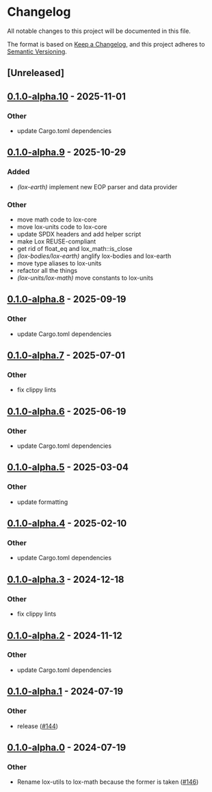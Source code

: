 # Changelog
All notable changes to this project will be documented in this file.

The format is based on [Keep a Changelog](https://keepachangelog.com/en/1.0.0/),
and this project adheres to [Semantic Versioning](https://semver.org/spec/v2.0.0.html).

## [Unreleased]

## [0.1.0-alpha.10](https://github.com/lox-space/lox/compare/lox-math-v0.1.0-alpha.9...lox-math-v0.1.0-alpha.10) - 2025-11-01

### Other

- update Cargo.toml dependencies

## [0.1.0-alpha.9](https://github.com/lox-space/lox/compare/lox-math-v0.1.0-alpha.8...lox-math-v0.1.0-alpha.9) - 2025-10-29

### Added

- *(lox-earth)* implement new EOP parser and data provider

### Other

- move math code to lox-core
- move lox-units code to lox-core
- update SPDX headers and add helper script
- make Lox REUSE-compliant
- get rid of float_eq and lox_math::is_close
- *(lox-bodies/lox-earth)* anglify lox-bodies and lox-earth
- move type aliases to lox-units
- refactor all the things
- *(lox-units/lox-math)* move constants to lox-units

## [0.1.0-alpha.8](https://github.com/lox-space/lox/compare/lox-math-v0.1.0-alpha.7...lox-math-v0.1.0-alpha.8) - 2025-09-19

### Other

- update Cargo.toml dependencies

## [0.1.0-alpha.7](https://github.com/lox-space/lox/compare/lox-math-v0.1.0-alpha.6...lox-math-v0.1.0-alpha.7) - 2025-07-01

### Other

- fix clippy lints

## [0.1.0-alpha.6](https://github.com/lox-space/lox/compare/lox-math-v0.1.0-alpha.5...lox-math-v0.1.0-alpha.6) - 2025-06-19

### Other

- update Cargo.toml dependencies

## [0.1.0-alpha.5](https://github.com/lox-space/lox/compare/lox-math-v0.1.0-alpha.4...lox-math-v0.1.0-alpha.5) - 2025-03-04

### Other

- update formatting

## [0.1.0-alpha.4](https://github.com/lox-space/lox/compare/lox-math-v0.1.0-alpha.3...lox-math-v0.1.0-alpha.4) - 2025-02-10

### Other

- update Cargo.toml dependencies

## [0.1.0-alpha.3](https://github.com/lox-space/lox/compare/lox-math-v0.1.0-alpha.2...lox-math-v0.1.0-alpha.3) - 2024-12-18

### Other

- fix clippy lints

## [0.1.0-alpha.2](https://github.com/lox-space/lox/compare/lox-math-v0.1.0-alpha.1...lox-math-v0.1.0-alpha.2) - 2024-11-12

### Other

- update Cargo.toml dependencies

## [0.1.0-alpha.1](https://github.com/lox-space/lox/compare/lox-math-v0.1.0-alpha.0...lox-math-v0.1.0-alpha.1) - 2024-07-19

### Other
- release ([#144](https://github.com/lox-space/lox/pull/144))

## [0.1.0-alpha.0](https://github.com/lox-space/lox/releases/tag/lox-math-v0.1.0-alpha.0) - 2024-07-19

### Other
- Rename lox-utils to lox-math because the former is taken ([#146](https://github.com/lox-space/lox/pull/146))
